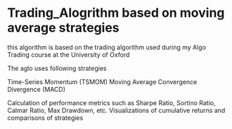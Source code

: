 # Trading_Alogrithm based on moving average strategies


this algorithm is based on the trading algorithm used during my Algo Trading course at the University of Oxford

The aglo uses following strategies

Time-Series Momentum (TSMOM)
Moving Average Convergence Divergence (MACD)

Calculation of performance metrics such as Sharpe Ratio, Sortino Ratio, Calmar Ratio, Max Drawdown, etc.
Visualizations of cumulative returns and comparisons of strategies

